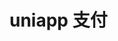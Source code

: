 ﻿# uniapp  支付

<template>
  <demo :codeStr="str">
  app微信支付、app支付宝支付、微信小程序支付
  </demo>
</template>

<script>
  export default {
    data() {
      return {
        str: `
          <script>
            export default {
              data() {
                return {
                  payType: 1, // 支付方式
                }
              },
              methods: {
                confirmPay() {
                  this.$http.request({
                    method: 'POST',
                    url: 支付接口,
                    data: 参数
                  }).then(res => {
                    console.log(res)
                    if (res) {
                      let that = this
                      if (that.payType === 2) { // 小程序支付
                        if (res.wxPayMpOrderResult) {
                          uni.requestPayment({
                            provider: 'wxpay',
                            timeStamp: res.wxPayMpOrderResult.timeStamp,
                            nonceStr: res.wxPayMpOrderResult.nonceStr,
                            package: res.wxPayMpOrderResult.packageValue,
                            signType: res.wxPayMpOrderResult.signType,
                            paySign: res.wxPayMpOrderResult.paySign,
                            success (result) {
                              that.$toast('小程序支付成功')
                            },
                            fail (err) {
                              console.log(err)
                              that.$toast('支付已取消')
                            }
                          })
                        } else {
                          that.$toast('支付失败')
                        }
                      } else if (that.payType === 1) { // 支付宝支付
                        if(res.alipayTradeAppPayResponseBody) {
                          uni.requestPayment({
                            provider: 'alipay',
                            orderInfo: res.alipayTradeAppPayResponseBody,
                            success (result) {
                              that.$toast('支付宝支付成功')
                            },
                            fail (err) {
                              console.log(err)
                              that.$toast('支付已取消')
                            }
                          })
                        } else {
                          that.$toast('支付失败')
                        }
                      } else if (that.payType === 0) { // 微信支付返回
                        if (res.wxPayAppOrderResult) {
                          let paymentData = JSON.stringify({
                            appid: res.wxPayAppOrderResult.appId,
                            noncestr: res.wxPayAppOrderResult.nonceStr,
                            package: res.wxPayAppOrderResult.packageValue,
                            partnerid: res.wxPayAppOrderResult.partnerId,
                            prepayid: res.wxPayAppOrderResult.prepayId,
                            timestamp: res.wxPayAppOrderResult.timeStamp,
                            sign: res.wxPayAppOrderResult.sign
                          })
                          uni.requestPayment({
                            provider: 'wxpay',
                            orderInfo: paymentData,
                            success (result) {
                              that.$toast('微信支付成功')
                            },
                            fail (err) {
                              console.log(err)
                              that.$toast('支付已取消')
                            }
                          })
                        } else {
                          that.$toast('支付失败')
                        }
                      }
                      
                    }
                  })
                }
              }
            }
          <\/script>
        `
      }
    }
  }
</script>